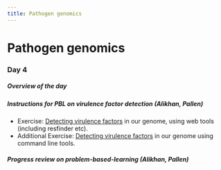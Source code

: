 ```yaml
---
title: Pathogen genomics
---
```


# Pathogen genomics

### Day 4

##### Overview of the day

##### Instructions for PBL on virulence factor detection (Alikhan, Pallen)

- Exercise: [Detecting virulence factors](/seq-analysis/detect_vir) in our genome, using web tools (including resfinder etc).
- Additional Exercise: [Detecting virulence factors](/seq-analysis/detect_vir_cli) in our genome using command line tools.

##### Progress review on problem-based-learning (Alikhan, Pallen)

